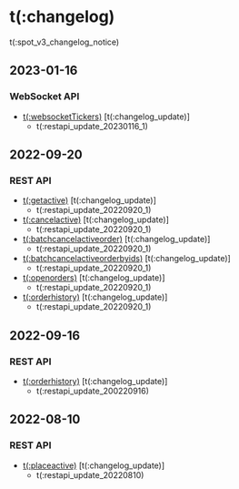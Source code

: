 # t(:changelog)

<aside class="notice">
t(:spot_v3_changelog_notice)
</aside>

## 2023-01-16
### WebSocket API
- [t(:websocketTickers)](#t-websockettickers) [t(:changelog_update)]
  - t(:restapi_update_20230116_1)

## 2022-09-20
### REST API
- [t(:getactive)](#t-getactive) [t(:changelog_update)]
  - t(:restapi_update_20220920_1)
- [t(:cancelactive)](#t-cancelactive) [t(:changelog_update)]
  - t(:restapi_update_20220920_1)
- [t(:batchcancelactiveorder)](#t-batchcancelactiveorder) [t(:changelog_update)]
  - t(:restapi_update_20220920_1)
- [t(:batchcancelactiveorderbyids)](#t-batchcancelactiveorderbyids) [t(:changelog_update)]
  - t(:restapi_update_20220920_1)
- [t(:openorders)](#t-openorders) [t(:changelog_update)]
  - t(:restapi_update_20220920_1)
- [t(:orderhistory)](#t-orderhistory) [t(:changelog_update)]
  - t(:restapi_update_20220920_1)

## 2022-09-16
### REST API
- [t(:orderhistory)](#t-orderhistory) [t(:changelog_update)]
  - t(:restapi_update_200220916)

## 2022-08-10
### REST API
- [t(:placeactive)](#t-placeactive) [t(:changelog_update)]
  - t(:restapi_update_20220810)
